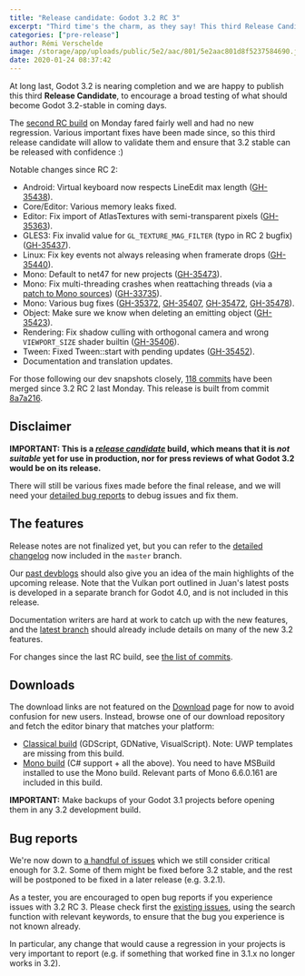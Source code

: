```yaml
---
title: "Release candidate: Godot 3.2 RC 3"
excerpt: "Third time's the charm, as they say! This third Release Candidate brings a number of bug fixes which have been contributed in the past week and are worth having in the upcoming 3.2 release. This new build should help validate them while also giving some more time to testers to find potential other regressions from Godot 3.1. The stable 3.2 release is now just around the corner :)"
categories: ["pre-release"]
author: Rémi Verschelde
image: /storage/app/uploads/public/5e2/aac/801/5e2aac801d8f5237584690.jpg
date: 2020-01-24 08:37:42
---
```


At long last, Godot 3.2 is nearing completion and we are happy to publish this third **Release Candidate**, to encourage a broad testing of what should become Godot 3.2-stable in coming days.

The [second RC build](/article/release-candidate-godot-3-2-rc-2) on Monday fared fairly well and had no new regression. Various important fixes have been made since, so this third release candidate will allow to validate them and ensure that 3.2 stable can be released with confidence :)

Notable changes since RC 2:

- Android: Virtual keyboard now respects LineEdit max length ([GH-35438](https://github.com/godotengine/godot/pull/35438)).
- Core/Editor: Various memory leaks fixed.
- Editor: Fix import of AtlasTextures with semi-transparent pixels ([GH-35363](https://github.com/godotengine/godot/pull/35363)).
- GLES3: Fix invalid value for `GL_TEXTURE_MAG_FILTER` (typo in RC 2 bugfix) ([GH-35437](https://github.com/godotengine/godot/pull/35437)).
- Linux: Fix key events not always releasing when framerate drops ([GH-35440](https://github.com/godotengine/godot/pull/35440)).
- Mono: Default to net47 for new projects ([GH-35473](https://github.com/godotengine/godot/pull/35473)).
- Mono: Fix multi-threading crashes when reattaching threads (via a [patch to Mono sources](https://github.com/godotengine/godot-mono-builds/commit/7e3e21defce3120f4ef4cca6e6838dded15fd13c)) ([GH-33735](https://github.com/godotengine/godot/issues/33735)).
- Mono: Various bug fixes ([GH-35372](https://github.com/godotengine/godot/pull/35372), [GH-35407](https://github.com/godotengine/godot/pull/35407), [GH-35472](https://github.com/godotengine/godot/pull/35472), [GH-35478](https://github.com/godotengine/godot/pull/35478)).
- Object: Make sure we know when deleting an emitting object ([GH-35423](https://github.com/godotengine/godot/pull/35423)).
- Rendering: Fix shadow culling with orthogonal camera and wrong `VIEWPORT_SIZE` shader builtin ([GH-35406](https://github.com/godotengine/godot/pull/35406)).
- Tween: Fixed Tween::start with pending updates ([GH-35452](https://github.com/godotengine/godot/pull/35452)).
- Documentation and translation updates.

For those following our dev snapshots closely, [118 commits](https://github.com/godotengine/godot/compare/adb6734b491091663d9159efe6e5a5fa9ff5202f...8a7a216be5dfbd8e2b7f32c39a92bbecec9306ca) have been merged since 3.2 RC 2 last Monday. This release is built from commit [8a7a216](https://github.com/godotengine/godot/commit/8a7a216be5dfbd8e2b7f32c39a92bbecec9306ca).

## Disclaimer

**IMPORTANT: This is a *[release candidate](https://en.wikipedia.org/wiki/Software_release_life_cycle#Release_candidate)* build, which means that it is *not suitable* yet for use in production, nor for press reviews of what Godot 3.2 would be on its release.**

There will still be various fixes made before the final release, and we will need your [detailed bug reports](https://github.com/godotengine/godot/issues) to debug issues and fix them.

## The features

Release notes are not finalized yet, but you can refer to the [detailed changelog](https://github.com/godotengine/godot/blob/master/CHANGELOG.md) now included in the `master` branch.

Our [past devblogs](https://godotengine.org/devblog) should also give you an idea of the main highlights of the upcoming release. Note that the Vulkan port outlined in Juan's latest posts is developed in a separate branch for Godot 4.0, and is not included in this release.

Documentation writers are hard at work to catch up with the new features, and the [latest branch](https://docs.godotengine.org/en/latest/) should already include details on many of the new 3.2 features.

For changes since the last RC build, see [the list of commits](https://github.com/godotengine/godot/compare/adb6734b491091663d9159efe6e5a5fa9ff5202f...8a7a216be5dfbd8e2b7f32c39a92bbecec9306ca).

## Downloads

The download links are not featured on the [Download](/download) page for now to avoid confusion for new users. Instead, browse one of our download repository and fetch the editor binary that matches your platform:

- [Classical build](https://downloads.tuxfamily.org/godotengine/3.2/rc3/) (GDScript, GDNative, VisualScript). Note: UWP templates are missing from this build.
- [Mono build](https://downloads.tuxfamily.org/godotengine/3.2/rc3/mono) (C# support + all the above). You need to have MSBuild installed to use the Mono build. Relevant parts of Mono 6.6.0.161 are included in this build.

**IMPORTANT:** Make backups of your Godot 3.1 projects before opening them in any 3.2 development build.

## Bug reports

We're now down to [a handful of issues](https://github.com/godotengine/godot/issues?utf8=%E2%9C%93&q=is%3Aopen+is%3Aissue+milestone%3A3.2+label%3Abug+) which we still consider critical enough for 3.2. Some of them might be fixed before 3.2 stable, and the rest will be postponed to be fixed in a later release (e.g. 3.2.1).

As a tester, you are encouraged to open bug reports if you experience issues with 3.2 RC 3. Please check first the [existing issues](https://github.com/godotengine/godot/issues), using the search function with relevant keywords, to ensure that the bug you experience is not known already.

In particular, any change that would cause a regression in your projects is very important to report (e.g. if something that worked fine in 3.1.x no longer works in 3.2).